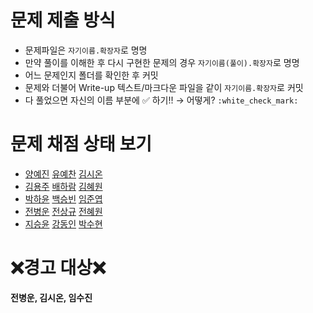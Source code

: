 # 문제 제출 방식

* 문제파일은 `자기이름.확장자`로 명명
* 만약 풀이를 이해한 후 다시 구현한 문제의 경우 `자기이름(풀이).확장자`로 명명
* 어느 문제인지 폴더를 확인한 후 커밋
* 문제와 더불어 Write-up 텍스트/마크다운 파일을 같이 `자기이름.확장자`로 커밋
* 다 풀었으면 자신의 이름 부분에 :white_check_mark: 하기!! → 어떻게? `:white_check_mark:`



# 문제 채점 상태 보기

* [양예진](https://www.acmicpc.net/status?user_id=suhyun926)   [유예찬](https://www.acmicpc.net/status?user_id=fbdp1202)   [김시온](https://www.acmicpc.net/status?user_id=slon11)
* [김용주](https://www.acmicpc.net/status?user_id=jhvl4130)   [배하람](https://www.acmicpc.net/status?user_id=gkfkagkfka12)   [김혜원](https://www.acmicpc.net/status?user_id=db3p)
* [박하윤](https://www.acmicpc.net/status?user_id=gkahsdl)   [백승빈](https://www.acmicpc.net/status?user_id=noely1008)   [임준엽](https://www.acmicpc.net/status?user_id=okinawaman)
* [전병운](https://www.acmicpc.net/status?user_id=quddnsrnt)   [전상규](https://www.acmicpc.net/status?user_id=wjstkdrb91)   [전혜원](https://www.acmicpc.net/status?user_id=hyeon62)
* [지승윤](https://www.acmicpc.net/status?user_id=csy1874)   [강동인](https://www.acmicpc.net/status?user_id=dongin)   [박수현](https://www.acmicpc.net/status?user_id=suhyun926)

 

# :x:경고 대상:x:

**전병운,​ 김시온,​ 임수진**
